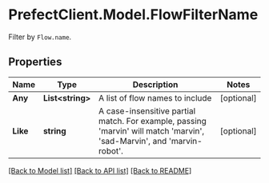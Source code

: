 # PrefectClient.Model.FlowFilterName
Filter by `Flow.name`.

## Properties

Name | Type | Description | Notes
------------ | ------------- | ------------- | -------------
**Any** | **List&lt;string&gt;** | A list of flow names to include | [optional] 
**Like** | **string** | A case-insensitive partial match. For example,  passing &#39;marvin&#39; will match &#39;marvin&#39;, &#39;sad-Marvin&#39;, and &#39;marvin-robot&#39;. | [optional] 

[[Back to Model list]](../README.md#documentation-for-models) [[Back to API list]](../README.md#documentation-for-api-endpoints) [[Back to README]](../README.md)

